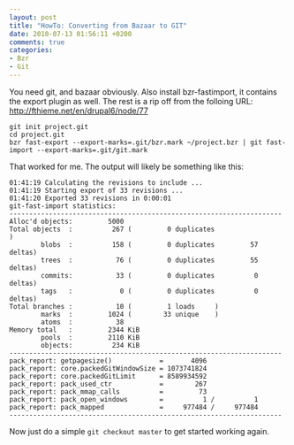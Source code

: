 ```yaml
---
layout: post
title: "HowTo: Converting from Bazaar to GIT"
date: 2010-07-13 01:56:11 +0200
comments: true
categories: 
- Bzr
- Git
---
```


You need git, and bazaar obviously.  Also install bzr-fastimport, it
contains the export plugin as well. The rest is a rip off from the
folloing URL: http://fthieme.net/en/drupal6/node/77

    git init project.git
    cd project.git
    bzr fast-export --export-marks=.git/bzr.mark ~/project.bzr | git fast-import --export-marks=.git/git.mark

That worked for me. The output will likely be something like this:

    01:41:19 Calculating the revisions to include ...
    01:41:19 Starting export of 33 revisions ...
    01:41:20 Exported 33 revisions in 0:00:01
    git-fast-import statistics:
    ---------------------------------------------------------------------
    Alloc'd objects:         5000
    Total objects  :          267 (         0 duplicates                  )
            blobs  :          158 (         0 duplicates         57 deltas)
            trees  :           76 (         0 duplicates         55 deltas)
            commits:           33 (         0 duplicates          0 deltas)
            tags   :            0 (         0 duplicates          0 deltas)
    Total branches :           10 (         1 loads     )
            marks  :         1024 (        33 unique    )
            atoms  :           38
    Memory total   :         2344 KiB
            pools  :         2110 KiB
            objects:          234 KiB
    ---------------------------------------------------------------------
    pack_report: getpagesize()            =       4096
    pack_report: core.packedGitWindowSize = 1073741824
    pack_report: core.packedGitLimit      = 8589934592
    pack_report: pack_used_ctr            =        267
    pack_report: pack_mmap_calls          =         73
    pack_report: pack_open_windows        =          1 /          1
    pack_report: pack_mapped              =     977484 /     977484
    ---------------------------------------------------------------------

Now just do a simple `git checkout master` to get started working again.
